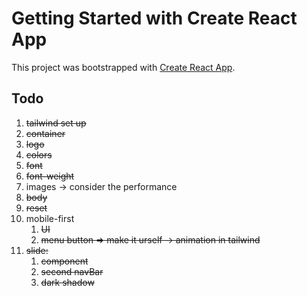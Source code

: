 # Getting Started with Create React App

This project was bootstrapped with [Create React App](https://github.com/facebook/create-react-app).

## Todo

1. ~~tailwind set up~~
2. ~~container~~
3. ~~logo~~
4. ~~colors~~
5. ~~font~~
6. ~~font-weight~~
7. images -> consider the performance
8. ~~body~~
9. ~~reset~~
10. mobile-first
    1. ~~UI~~
    2. ~~menu button => make it urself -> animation in tailwind~~
11. ~~slide:~~
    1. ~~component~~
    2. ~~second navBar~~
    3. ~~dark shadow~~
